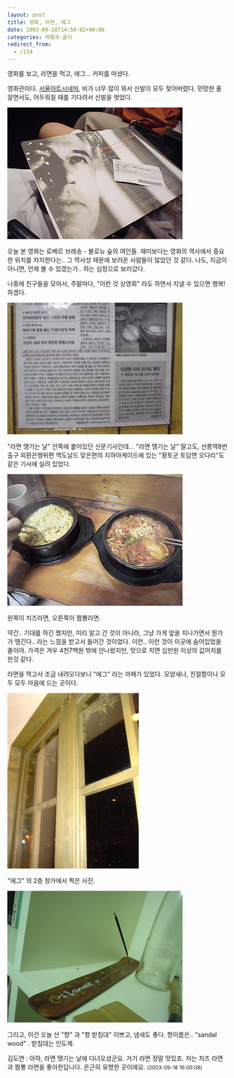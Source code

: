 ```yaml
---
layout: post
title: 영화, 라면, 에그
date: 2003-09-18T14:50:02+00:00
categories: 여행과-음식
redirect_from:
  - /114
---
```


영화를 보고, 라면을 먹고, 에그... 커피를 마셨다.

영화관이다. <a href="http://www.cinematheque.seoul.kr/">서울아트시네마</a>, 비가 너무 많이 와서 신발이 모두 젖어버렸다. 민망한 줄 알면서도, 어두워질 때를 기다려서 신발을 벗었다.

![ ](/assets/media/logs_archives_DSC01624.jpg)

오늘 본 영화는 로베르 브레송 - 불로뉴 숲의 여인들. 재미보다는 영화의 역사에서 중요한 위치를 차지한다는.. 그 역사성 때문에 보러온 사람들이 많았던 것 같다. 나도, 지금이 아니면, 언제 볼 수 있겠는가.. 하는 심정으로 보러갔다.

나중에 친구들을 모아서, 주말마다, "이런 것 상영회" 라도 하면서 지낼 수 있으면 행복! 하겠다.

![ ](/assets/media/logs_archives_DSC01626.jpg)

"라면 땡기는 날" 안쪽에 붙어있던 신문기사인데... "라면 땡기는 날" 말고도, 선릉역8번출구 외환은행뒤편 맥도날드 맞은편의 지하아케이드에 있는 "황토군 토담면 오다리"도 같은 기사에 실려 있었다.

![ ](/assets/media/logs_archives_DSC01627.jpg)

왼쪽이 치즈라면, 오른쪽이 짬뽕라면.

약간.. 기대를 하긴 했지만, 미리 알고 간 것이 아니라, 그냥 가게 앞을 지나가면서 뭔가가 땡긴다.. 라는 느낌을 받고서 들어간 것이었다. 이런.. 이런 것이 이곳에 숨어있었을 줄이야. 가격은 겨우 4천7백원 밖에 안나왔지만, 맛으로 치면 십만원 이상의 값어치를 한것 같다.

라면을 먹고서 조금 내려오다보니 "에그" 라는 까페가 있었다. 모양새나, 친절함이나 모두 모두 마음에 드는 곳이다.

![ ](/assets/media/logs_archives_DSC01633.jpg)

"에그" 의 2층 창가에서 찍은 사진.

![ ](/assets/media/logs_archives_DSC01637.jpg)

그리고, 이건 오늘 산 "향" 과 "향 받침대" 이쁘고, 냄새도 좋다. 향이름은.. "sandal wood" . 받침대는 인도제.
<div id=comments>
<div class=comment>
<!--- cmt:233 --->
<!--- mail: --->
<!--- parent:0 --->
김도연 : 
아하, 라면 땡기는 날에 다녀오셨군요. 거기 라면 정말 맛있죠. 저는 치즈 라면과 짬뽕 라면을 좋아한답니다. 은근히 유명한 곳이에요.
 <small>(2003-09-18 16:00:08)</small>
</div>
</div>

